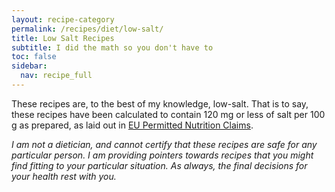 ```yaml
---
layout: recipe-category
permalink: /recipes/diet/low-salt/
title: Low Salt Recipes
subtitle: I did the math so you don't have to
toc: false
sidebar:
  nav: recipe_full
---
```

These recipes are, to the best of my knowledge, low-salt. That is to say, these recipes have been calculated to contain 120 mg or less of salt per 100 g as prepared, as laid out in [EU Permitted Nutrition Claims](https://food.ec.europa.eu/food-safety/labelling-and-nutrition/nutrition-and-health-claims/nutrition-claims_en).

*I am not a dietician, and cannot certify that these recipes are safe for any particular person. I am providing pointers towards recipes that you might find fitting to your particular situation. As always, the final decisions for your health rest with you.*